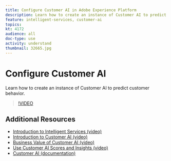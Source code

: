 ```yaml
---
title: Configure Customer AI in Adobe Experience Platform
description: Learn how to create an instance of Customer AI to predict customer behavior.
feature: intelligent-services, customer-ai
topics:
kt: 4172
audience: all
doc-type: use
activity: understand
thumbnail: 32665.jpg
---
```


# Configure Customer AI

Learn how to create an instance of Customer AI to predict customer behavior.

>[!VIDEO](https://video.tv.adobe.com/v/32665?learn=on)

## Additional Resources

* [Introduction to Intelligent Services (video)](introduction-to-intelligent-services.md)
* [Introduction to Customer AI (video)](introduction-to-customer-ai.md)
* [Business Value of Customer AI (video)](business-value-of-customer-ai.md)
* [Use Customer AI Scores and Insights (video)](use-customer-ai-scores-and-insights.md)
* [Customer AI (documentation)](https://docs.adobe.com/content/help/en/experience-platform/intelligent-services/customer-ai/overview.html)